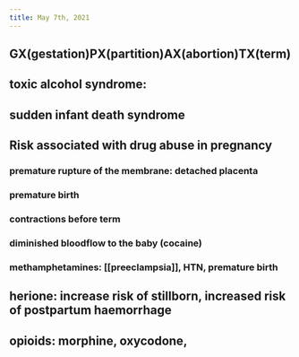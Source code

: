```yaml
---
title: May 7th, 2021
---
```


## GX(gestation)PX(partition)AX(abortion)TX(term)
## toxic alcohol syndrome:
## sudden infant death syndrome
## Risk associated with drug abuse in pregnancy
### premature rupture of the membrane: detached placenta
### premature birth
### contractions before term
### diminished bloodflow to the baby (cocaine)
### methamphetamines: [[preeclampsia]], HTN, premature birth
## herione: increase risk of stillborn, increased risk of postpartum haemorrhage
## opioids: morphine, oxycodone,
